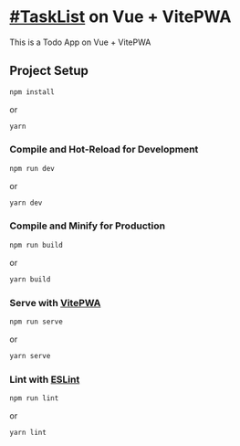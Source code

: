# [#TaskList](https://kamaeff.github.io/vue-todo.v2/) on Vue + VitePWA 

This is a Todo App on Vue + VitePWA

## Project Setup

```sh
npm install
```
or
```sh
yarn
```

### Compile and Hot-Reload for Development

```sh
npm run dev
```
or
```sh
yarn dev
```

### Compile and Minify for Production

```sh
npm run build
```
or
```sh
yarn build
```

### Serve with [VitePWA](https://github.com/antfu/vite-plugin-pwa)

```sh
npm run serve
```
or
```sh
yarn serve
```

### Lint with [ESLint](https://eslint.org/)

```sh
npm run lint
```
or

```sh
yarn lint
```
